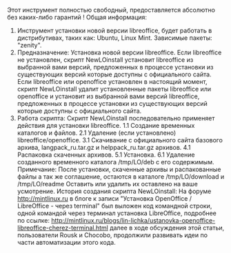    Этот инструмент полностью свободный, предоставляется 
   абсолютно без каких-либо гарантий !
   Общая информация:
1. Инструмент установки новой версии libreoffice, будет 
   работать в дистрибутивах, таких как: Ubuntu, Linux Mint.
   Зависимые пакеты: "zenity".
2. Предназначение:
   Установка новой версии libreoffice.
   Если libreoffice не установлен, скрипт NewLOinstall установит 
   libreoffice из выбранной вами версий, предложенных 
   в процессе установки  из существующих версий 
   которые доступны с официального сайта.
   Если libreoffice или openoffice установлен в настоящий момент, скрипт 
   NewLOinstall удалит установленные пакеты libreoffice или  openoffice и установит 
   из выбранной вами версий libreoffice, предложенных в процессе установки 
   из существующих версий которые доступны с официального сайта.
3. Работа скрипта:
   Скрипт NewLOinstall последовательно применяет действия для установки libreoffice.
1.1 Создание временных каталогов и файлов.
2.1 Удаление (если установлено) libreoffice/openoffice.
3.1 Скачивание с официального сайта базового архива, langpack_ru.tar.gz и helppack_ru.tar.gz архивов.
4.1 Распаковка скаченных архивов.
5.1 Установка.
6.1 Удаление созданного временного каталога /tmp/LO/deb с его содержимым.
Примечание:
После установки, скаченные архивы и распакованные файлы а так же соглашение, остаются 
в каталоге /tmp/LO/download и /tmp/LO/readme
Оставить или удалить их оставлено на ваше усмотрение.
История создания скрипта NewLOinstall:
На форуме http://mintlinux.ru
в блоге к записи "Установка OpenOffice / LibreOffice - через terminal"
был выложен код командной строки, одной командой через терминал 
установка LibreOffice, подробнее по ссылке:
http://mintlinux.ru/blogs/lin-lichka/ustanovka-openoffice-libreoffice-cherez-terminal.html
далее в ходе обсуждения этой статьи, пользователи Rousk и Chocobo, продолжили развивать 
идеи по части автоматизации этого кода. 


